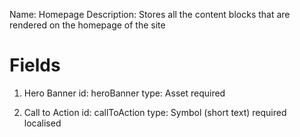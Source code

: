 Name: Homepage
Description: Stores all the content blocks that are rendered on the homepage of the site

# Fields

1. Hero Banner
   id: heroBanner
   type: Asset
   required

2. Call to Action
   id: callToAction
   type: Symbol (short text)
   required
   localised
